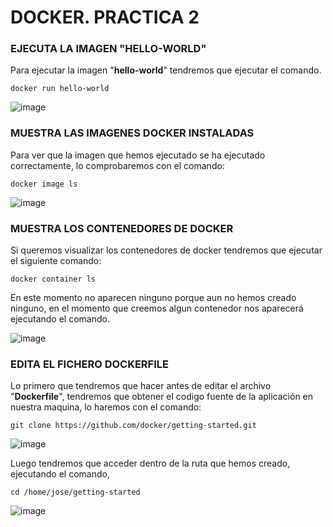 # DOCKER. PRACTICA 2

### EJECUTA LA IMAGEN "HELLO-WORLD"

Para ejecutar la imagen "**hello-world**" tendremos que ejecutar el comando.

````
docker run hello-world
````

![image](https://github.com/Josex02/SREI-ASIR2/assets/91255971/abe695f9-ee2a-4e73-9e51-96cdd91c8b8e)

### MUESTRA LAS IMAGENES DOCKER INSTALADAS

Para ver que la imagen que hemos ejecutado se ha ejecutado correctamente, lo comprobaremos con el comando:

````
docker image ls
````

![image](https://github.com/Josex02/SREI-ASIR2/assets/91255971/d23766ee-9a36-40a1-9074-ac05b0ae7cf0)

### MUESTRA LOS CONTENEDORES DE DOCKER

Si queremos visualizar los contenedores de docker tendremos que ejecutar el siguiente comando:

````
docker container ls
````

En este momento no aparecen ninguno porque aun no hemos creado ninguno, en el momento que creemos algun contenedor nos aparecerá ejecutando el comando.

![image](https://github.com/Josex02/SREI-ASIR2/assets/91255971/b05a309d-18bb-4586-b0e2-93c4583265ce)

### EDITA EL FICHERO DOCKERFILE

Lo primero que tendremos que hacer antes de editar el archivo "**Dockerfile**", tendremos que obtener el codigo fuente de la aplicación en nuestra maquina, lo haremos con el comando:

````
git clone https://github.com/docker/getting-started.git
````

![image](https://github.com/Josex02/SREI-ASIR2/assets/91255971/cffb92be-bc3a-44e2-b415-d1f9e8548973)

Luego tendremos que acceder dentro de la ruta que hemos creado, ejecutando el comando,

````
cd /home/jose/getting-started
````

![image](https://github.com/Josex02/SREI-ASIR2/assets/91255971/927302b8-d770-40fa-926a-9e0d7c4b1a9d)











